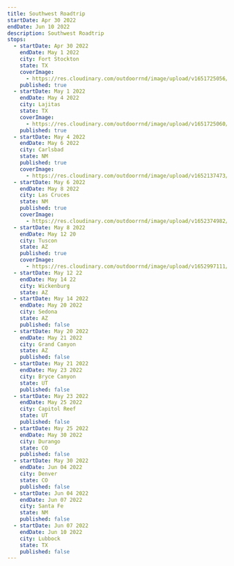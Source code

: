 ```yaml
---
title: Southwest Roadtrip
startDate: Apr 30 2022
endDate: Jun 10 2022
description: Southwest Roadtrip
stops:
  - startDate: Apr 30 2022
    endDate: May 1 2022
    city: Fort Stockton
    state: TX
    coverImage:
      - https://res.cloudinary.com/outdoorrnd/image/upload/v1651725056/Day1.PicnicArea_wxif5e.jpg
    published: true
  - startDate: May 1 2022
    endDate: May 4 2022
    city: Lajitas
    state: TX
    coverImage:
      - https://res.cloudinary.com/outdoorrnd/image/upload/v1651725060/Lajitas.1_issr2i.jpg
    published: true
  - startDate: May 4 2022
    endDate: May 6 2022
    city: Carlsbad
    state: NM
    published: true
    coverImage:
      - https://res.cloudinary.com/outdoorrnd/image/upload/v1652137473/CarlsbadCaverns.4_acdepu.jpg
  - startDate: May 6 2022
    endDate: May 8 2022
    city: Las Cruces
    state: NM
    published: true
    coverImage:
      - https://res.cloudinary.com/outdoorrnd/image/upload/v1652374982/RedHawkGC.3_fq4bzy.jpg
  - startDate: May 8 2022
    endDate: May 12 20
    city: Tuscon
    state: AZ
    published: true
    coverImage:
      - https://res.cloudinary.com/outdoorrnd/image/upload/v1652997111/Tucson.1_scrkde.jpg
  - startDate: May 12 22
    endDate: May 14 22
    city: Wickenburg
    state: AZ
  - startDate: May 14 2022
    endDate: May 20 2022
    city: Sedona
    state: AZ
    published: false
  - startDate: May 20 2022
    endDate: May 21 2022
    city: Grand Canyon
    state: AZ
    published: false
  - startDate: May 21 2022
    endDate: May 23 2022
    city: Bryce Canyon
    state: UT
    published: false
  - startDate: May 23 2022
    endDate: May 25 2022
    city: Capitol Reef
    state: UT
    published: false
  - startDate: May 25 2022
    endDate: May 30 2022
    city: Durango
    state: CO
    published: false
  - startDate: May 30 2022
    endDate: Jun 04 2022
    city: Denver
    state: CO
    published: false
  - startDate: Jun 04 2022
    endDate: Jun 07 2022
    city: Santa Fe
    state: NM
    published: false
  - startDate: Jun 07 2022
    endDate: Jun 10 2022
    city: Lubbock
    state: TX
    published: false
---
```

